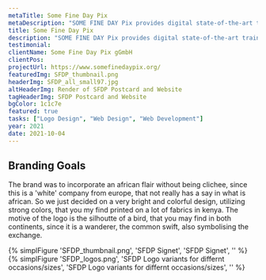 ```yaml
---
metaTitle: Some Fine Day Pix
metaDescription: "SOME FINE DAY Pix provides digital state-of-the-art training opportunities for African filmmakers."
title: Some Fine Day Pix
description: "SOME FINE DAY Pix provides digital state-of-the-art training opportunities for African filmmakers."
testimonial: 
clientName: Some Fine Day Pix gGmbH
clientPos: 
projectUrl: https://www.somefinedaypix.org/
featuredImg: SFDP_thumbnail.png
headerImg: SFDP_all_small97.jpg
altHeaderImg: Render of SFDP Postcard and Website
tagHeaderImg: SFDP Postcard and Website
bgColor: 1c1c7e
featured: true
tasks: ["Logo Design", "Web Design", "Web Development"]
year: 2021
date: 2021-10-04
---
```

## Branding Goals
The brand was to incorporate an african flair without being clichee, since this is a 'white' company from europe, that not really has a say in what is african. So we just decided on a very bright and colorful design, utilizing strong colors, that you my find printed on a lot of fabrics in kenya. The motive of the logo is the silhoutte of a bird, that you may find in both continents, since it is a wanderer, the common swift, also symbolising the exchange.

{% simplFigure 'SFDP_thumbnail.png', 'SFDP Signet', 'SFDP Signet', '' %}
{% simplFigure 'SFDP_logos.png', 'SFDP Logo variants for differnt occasions/sizes', 'SFDP Logo variants for differnt occasions/sizes', '' %}


 